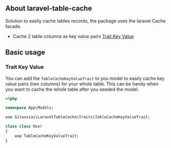 ## About laravel-table-cache

Solution to easily cache tables records, the package uses the laravel Cache facade.

- Cache 2 table columns as key value pairs [Trait Key Value](#-trait-key-value)

## Basic usage

### Trait Key Value

You can add the `TableCacheKeyValueTrait` to you model to easily cache key value pairs (two columns) for your whole table.
This can be handy when you want to cache the whole table after you seeded the model.

```php
<?php

namespace App\Models;

use Silassiai\LaravelTableCache\Traits\TableCacheKeyValueTrait;

class class User
{
    use TableCacheKeyValueTrait;
}
```